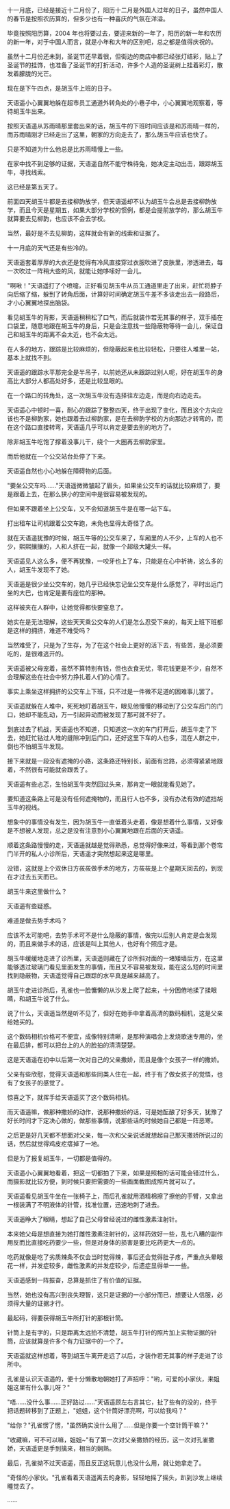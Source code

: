 <link rel="stylesheet" href="../../styles/text.css" />

十一月底，已经是接近十二月份了，阳历十二月是外国人过年的日子，虽然中国人的春节是按照农历算的，但多少也有一种喜庆的气氛在洋溢。

毕竟按照阳历算，2004 年也将要过去，要迎来新的一年了，阳历的新一年和农历的新一年，对于中国人而言，就是小年和大年的区别吧，总之都是值得庆祝的。

虽然十二月份还未到，圣诞节还早着很，但街边的商店中都已经张灯结彩，贴上了圣诞节的挂饰，也准备了圣诞节的打折活动，许多个人造的圣诞树上挂着彩灯，散发着朦胧的光芒。

现在是下午四点，是胡玉牛上班的日子。

天语遥小心翼翼地躲在超市员工通道外转角处的小巷子中，小心翼翼地观察着，等待胡玉牛出来。

按照天语遥从苏雨晴那里套出来的话，胡玉牛的下班时间应该是和苏雨晴一样的，而苏雨晴刚才已经走出了这里，朝家的方向走去了，那么胡玉牛应该也快了。

只是不知道为什么他总是比苏雨晴慢上一些。

在家中找不到足够的证据，天语遥自然不能守株待兔，她决定主动出击，跟踪胡玉牛，寻找线索。

这已经是第五天了。

前面四天胡玉牛都是去接柳韵放学，但天语遥却不认为胡玉牛会总是去接柳韵放学，而且今天是星期五，如果大部分学校的惯例，都是会提前放学的，那么胡玉牛就算要去见柳韵，也应该不会去学校。

当然，最好是不去见柳韵，这样就会有新的线索和证据了。

十一月底的天气还是有些冷的。

天语遥套着厚厚的大衣还是觉得有冷风直接穿过衣服吹进了皮肤里，渗透进去，每一次吹过一阵稍大些的风，就能让她哆嗦好一会儿。

"啊啾！"天语遥打了个喷嚏，正好看见胡玉牛从员工通道里走了出来，赶忙将脖子向后缩了缩，躲到了转角后面，计算好时间确定胡玉牛差不多该走出去一段路后，才小心翼翼地探出脑袋。

看见胡玉牛的背影，天语遥稍稍松了口气，而后就装作若无其事的样子，双手插在口袋里，随意地跟在胡玉牛的身后，只是会注意找一些隐蔽物等待一会儿，保证自己和胡玉牛的距离不会太近，也不会太远。

在人多的地方，跟踪是比较麻烦的，但隐蔽起来也比较轻松，只要往人堆里一站，基本上就找不到。

天语遥的跟踪水平那完全是半吊子，以前她还从未跟踪过别人呢，好在胡玉牛的身高比大部分人都高处好多，还是比较显眼的。

在一个路口的转角处，这一次胡玉牛没有选择往左边走，而是向右边走去。

天语遥心中顿时一喜，耐心的跟踪了整整四天，终于出现了变化，而且这个方向应该也不是柳韵家，她也跟着去过柳韵家，是在去柳韵学校的方向那边才转弯的，而在这个路口直接转弯，天语遥几乎可以肯定是要去别的地方了。

除非胡玉牛吃饱了撑着没事儿干，绕个一大圈再去柳韵家里。

而后他就在一个公交站台处停了下来。

天语遥自然也小心地躲在障碍物的后面。

"要坐公交车吗......"天语遥微微皱起了眉头，如果坐公交车的话就比较麻烦了，要是跟着上去，在那么狭小的空间中是很容易被发现的。

但如果不跟着坐上公交车，又不会知道胡玉牛是在哪一站下车。

打出租车让司机跟着公交车跑，未免也显得太奇怪了点。

就在天语遥犹豫的时候，胡玉牛等的公交车来了，车厢里的人不少，上车的人也不少，熙熙攘攘的，人和人挤在一起，就像一个超级大罐头一样。

天语遥见人这么多，便不再犹豫，一咬牙也上了车，只能是在心中祈祷，这么多的人，胡玉牛发现不了她。

天语遥是很少坐公交车的，她几乎已经快忘记坐公交车是什么感觉了，平时出远门坐的大巴，也肯定是要有座位的那种。

这样被夹在人群中，让她觉得都快要窒息了。

她实在是无法理解，这些天天乘公交车的人们是怎么忍受下来的，每天上班下班都是这样的拥挤，难道不难受吗？

当然难受了，只是为了生存，为了在这个社会上更好的活下去，有些苦，是必须要吃的，是很难逃开的。

天语遥被父母宠着，虽然不算特别有钱，但也衣食无忧，零花钱更是不少，自然不会理解这些在社会中努力挣扎着人们的心情了。

事实上乘坐这样拥挤的公交车上下班，只不过是一件微不足道的困难事儿罢了。

天语遥就躲在人堆中，死死地盯着胡玉牛，眼见他慢慢的移动到了公交车后门的门口，她却不能乱动，万一引起异动而被发现了那可就不好了。

到底过去了机战，天语遥也不知道，只知道这一次的车门打开后，胡玉牛走了下去，她赶忙钻过人堆的缝隙冲到后门口，还好这里下车的人也多，混在人群之中，倒也不怕胡玉牛发现。

接下来就是一段没有遮掩的小路，这条路还特别长，前面有岔路，必须得紧紧地跟着，不然很有可能就会跟丢了。

天语遥有些忐忑，生怕胡玉牛突然回过头来，那肯定一眼就能看见她了。

要知道这条路上可是没有任何遮掩物的，而且行人也不多，没有办法有效的遮挡胡玉牛的视线。

想象中的事情没有发生，因为胡玉牛一直低着头走着，像是想着什么事情，又好像是不想被人发现，总之是没有注意到小心翼翼地跟在后面的天语遥。

顺着这条路慢慢的走，天语遥就越是觉得熟悉，总觉得好像来过，等看到那个卷帘门半开的私人小诊所后，天语遥才突然想起来这是哪里。

没错，这就是上个双休日方莜莜做手术的地方，方莜莜是上个星期天回去的，到现在才过去五天而已。

胡玉牛来这里做什么？

天语遥有些疑惑。

难道是做去势手术吗？

应该不太可能吧，去势手术可不是什么隐蔽的事情，做完以后别人肯定是会发现的，而且来做手术的话，应该是叫上其他人，也好有个照应才是。

胡玉牛缓缓地走进了诊所里，天语遥则藏在了诊所斜对面的一堵矮墙后方，在这里能够透过玻璃门看见里面发生的事情，而且又不容易被发现，能在这么短的时间里找到隐蔽物，天语遥觉得自己跟踪的水平真是越来越高了。

胡玉牛走进诊所后，孔雀也一脸慵懒的从沙发上爬了起来，十分困倦地揉了揉眼睛，和胡玉牛说了什么。

说了什么，天语遥当然是听不见了，但好在她手中拿着高清的数码相机，这是父亲给她买的。

这个数码相机价格可不便宜，成像特别清晰，是那种演唱会上发烧歌迷专用的，坐在最后排，都可以把台上的人的脸拍的清清楚楚。

这是天语遥在初中以后第一次对自己的父亲撒娇，而且是像个女孩子一样的撒娇。

父亲有些欣慰，觉得天语遥和那些同类人住在一起，终于有了做女孩子的觉悟，也有了女孩子的感觉了。

惊喜之下，就挥手给天语遥买了这个数码相机。

而天语遥嘛，做那种撒娇的动作，说那种撒娇的话，可是她酝酿了好多天，犹豫了好长时间才下定决心做的，做那些事情，说那些话的时候她自己都是一阵恶寒。

之后更是好几天都不想面对父亲，每一次和父亲说话就想起自己那天撒娇所说过的话，然后就觉得鸡皮疙瘩掉了一地。

但是为了报复胡玉牛，一切都是值得的。

天语遥小心翼翼地看着，把这一切都拍了下来，如果是照相的话可能会错过什么，而摄影就比较方便，到时候只要把需要的一些画面截图成照片就可以了。

天语遥看见胡玉牛坐在一张椅子上，而后孔雀就用酒精棉擦了擦他的手臂，又拿出一根装满了不明液体的针管，找准位置，迅速地刺了进去。

天语遥睁大了眼睛，想起了自己父母曾经说过的雌性激素注射针。

本来她父母是想直接为她打雌性激素注射针的，这样药效好一些，乱七八糟的副作用反而比直接吃药要少一些，但是对身体的损害是要比吃药更大一点的。

吃药就像是吃了劣质辣条不仅会当时觉得辣，事后还会觉得肚子疼，严重点头晕眼花一样，并发症较多，雌性激素的并发症较少，后遗症显得单一一些。

天语遥感到一阵振奋，总算是抓住了有价值的证据。

当然，她也没有高兴到丧失理智，这只是证据的一小部分而已，想要让人信服，必须得大量的证据才行。

最起码，得要获得胡玉牛所打针的那根针筒。

针筒上是有字的，只是距离太远拍不清楚，胡玉牛打针的照片加上实物证据的针筒，应该就算是许多个有力证据中的一个了。

天语遥就这样想着，等到胡玉牛离开走远了以后，才装作若无其事的样子走进了诊所中。

孔雀是认识天语遥的，便十分懒散地朝她打了声招呼："哟，可爱的小家伙，来姐姐这里有什么事儿呀？"

"唔......没什么事......正好路过......"天语遥顾左右言其它，扯了些有的没的，终于把话题转移到了正题上，"姐姐，这个针筒好漂亮啊，可以给我吗？"

"给你？"孔雀愣了愣，"虽然确实没什么用了......但是你要一个空针筒干嘛？"

"收藏嘛，可不可以嘛，姐姐\~"有了第一次对父亲撒娇的经历，这一次对孔雀撒娇，天语遥更是手到擒来，相当的娴熟。

最后，孔雀拗不过天语遥，而且反正这玩意儿也没什么用，就让她拿走了。

"奇怪的小家伙。"孔雀看着天语遥离去的身影，轻轻地摇了摇头，趴到沙发上继续睡觉去了。

......
